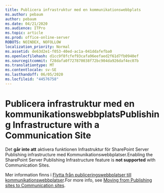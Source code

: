 ```yaml
---
title: Publicera infrastruktur med en kommunikationswebbplats
ms.author: pebaum
author: pebaum
ms.date: 04/21/2020
ms.audience: ITPro
ms.topic: article
ms.prod: office-online-server
ROBOTS: NOINDEX, NOFOLLOW
localization_priority: Normal
ms.assetid: de63d2e1-f053-40ed-ac1a-041ddafefba0
ms.openlocfilehash: d1cc9f8fcfef93cafa96eefaed2f61d7fb0940ef
ms.sourcegitcommit: f28dafa0f727870038f72bc904da926daf4ec07b
ms.translationtype: MT
ms.contentlocale: sv-SE
ms.lasthandoff: 06/05/2020
ms.locfileid: "44576758"
---
```

# <a name="publishing-infrastructure-with-a-communication-site"></a><span data-ttu-id="8e777-102">Publicera infrastruktur med en kommunikationswebbplats</span><span class="sxs-lookup"><span data-stu-id="8e777-102">Publishing Infrastructure with a Communication Site</span></span>


<span data-ttu-id="8e777-103">Det **går inte att** aktivera funktionen Infrastruktur för SharePoint Server Publishing infrastructure med Kommunikationswebbplatser.</span><span class="sxs-lookup"><span data-stu-id="8e777-103">Enabling the SharePoint Server Publishing Infrastructure feature is **not supported** with Communication Sites.</span></span> 
  
<span data-ttu-id="8e777-104">Mer information finns i [Flytta från publiceringswebbplatser till kommunikationswebbplatser](https://docs.microsoft.com/sharepoint/publishing-sites-classic-to-modern-experience).</span><span class="sxs-lookup"><span data-stu-id="8e777-104">For more info, see [Moving from Publishing sites to Communication sites](https://docs.microsoft.com/sharepoint/publishing-sites-classic-to-modern-experience).</span></span> 
  


